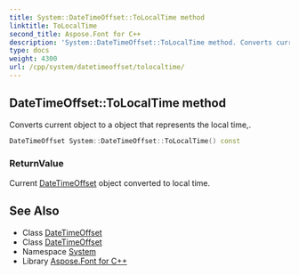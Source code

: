 ```yaml
---
title: System::DateTimeOffset::ToLocalTime method
linktitle: ToLocalTime
second_title: Aspose.Font for C++
description: 'System::DateTimeOffset::ToLocalTime method. Converts current object to a object that represents the local time, in C++.'
type: docs
weight: 4300
url: /cpp/system/datetimeoffset/tolocaltime/
---
```

## DateTimeOffset::ToLocalTime method


Converts current object to a object that represents the local time,.

```cpp
DateTimeOffset System::DateTimeOffset::ToLocalTime() const
```


### ReturnValue

Current [DateTimeOffset](../) object converted to local time.

## See Also

* Class [DateTimeOffset](../)
* Class [DateTimeOffset](../)
* Namespace [System](../../)
* Library [Aspose.Font for C++](../../../)
